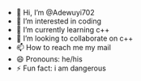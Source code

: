 - 👋 Hi, I’m @Adewuyi702
- 👀 I’m interested in coding
- 🌱 I’m currently learning c++
- 💞️ I’m looking to collaborate on c++
- 📫 How to reach me my mail
- 😄 Pronouns: he/his
- ⚡ Fun fact: i am dangerous

<!---
Adewuyi702/Adewuyi702 is a ✨ special ✨ repository because its `README.md` (this file) appears on your GitHub profile.
You can click the Preview link to take a look at your changes.
--->
